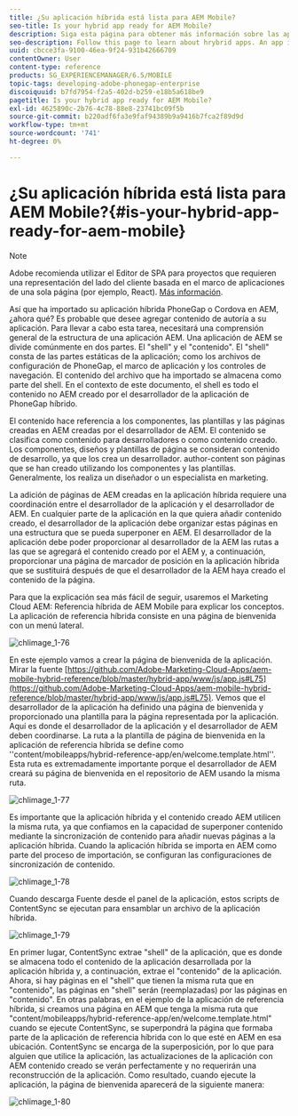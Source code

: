 ```yaml
---
title: ¿Su aplicación híbrida está lista para AEM Mobile?
seo-title: Is your hybrid app ready for AEM Mobile?
description: Siga esta página para obtener más información sobre las aplicaciones híbridas. Una aplicación de AEM se divide comúnmente en dos partes. El "shell" y el "contenido" y esta página proporcionan más información sobre estos temas.
seo-description: Follow this page to learn about hrybrid apps. An app in AEM is commonly divided into two parts. The 'shell' and 'content' and this page provides more insight on these topics.
uuid: cbcce3fa-9100-46ea-9f24-931b42666709
contentOwner: User
content-type: reference
products: SG_EXPERIENCEMANAGER/6.5/MOBILE
topic-tags: developing-adobe-phonegap-enterprise
discoiquuid: b7fd7954-f2a5-402d-b259-e18b5a618be9
pagetitle: Is your hybrid app ready for AEM Mobile?
exl-id: 4625890c-2b76-4c78-88e8-23741bc09f5b
source-git-commit: b220adf6fa3e9faf94389b9a9416b7fca2f89d9d
workflow-type: tm+mt
source-wordcount: '741'
ht-degree: 0%

---
```


# ¿Su aplicación híbrida está lista para AEM Mobile?{#is-your-hybrid-app-ready-for-aem-mobile}

>[!NOTE]
>
>Adobe recomienda utilizar el Editor de SPA para proyectos que requieren una representación del lado del cliente basada en el marco de aplicaciones de una sola página (por ejemplo, React). [Más información](/help/sites-developing/spa-overview.md).

Así que ha importado su aplicación híbrida PhoneGap o Cordova en AEM, ¿ahora qué? Es probable que desee agregar contenido de autoría a su aplicación. Para llevar a cabo esta tarea, necesitará una comprensión general de la estructura de una aplicación AEM. Una aplicación de AEM se divide comúnmente en dos partes. El &quot;shell&quot; y el &quot;contenido&quot;. El &quot;shell&quot; consta de las partes estáticas de la aplicación; como los archivos de configuración de PhoneGap, el marco de aplicación y los controles de navegación. El contenido del archivo que ha importado se almacena como parte del shell. En el contexto de este documento, el shell es todo el contenido no AEM creado por el desarrollador de la aplicación de PhoneGap híbrido.

El contenido hace referencia a los componentes, las plantillas y las páginas creadas en AEM creadas por el desarrollador de AEM. El contenido se clasifica como contenido para desarrolladores o como contenido creado. Los componentes, diseños y plantillas de página se consideran contenido de desarrollo, ya que los crea un desarrollador. author-content son páginas que se han creado utilizando los componentes y las plantillas. Generalmente, los realiza un diseñador o un especialista en marketing.

La adición de páginas de AEM creadas en la aplicación híbrida requiere una coordinación entre el desarrollador de la aplicación y el desarrollador de AEM. En cualquier parte de la aplicación en la que quiera añadir contenido creado, el desarrollador de la aplicación debe organizar estas páginas en una estructura que se pueda superponer en AEM. El desarrollador de la aplicación debe poder proporcionar al desarrollador de la AEM las rutas a las que se agregará el contenido creado por el AEM y, a continuación, proporcionar una página de marcador de posición en la aplicación híbrida que se sustituirá después de que el desarrollador de la AEM haya creado el contenido de la página.

Para que la explicación sea más fácil de seguir, usaremos el Marketing Cloud AEM: Referencia híbrida de AEM Mobile para explicar los conceptos. La aplicación de referencia híbrida consiste en una página de bienvenida con un menú lateral.

![chlimage_1-76](assets/chlimage_1-76.png)

En este ejemplo vamos a crear la página de bienvenida de la aplicación. Mirar la fuente [https://github.com/Adobe-Marketing-Cloud-Apps/aem-mobile-hybrid-reference/blob/master/hybrid-app/www/js/app.js#L75](https://github.com/Adobe-Marketing-Cloud-Apps/aem-mobile-hybrid-reference/blob/master/hybrid-app/www/js/app.js#L75). Vemos que el desarrollador de la aplicación ha definido una página de bienvenida y proporcionado una plantilla para la página representada por la aplicación. Aquí es donde el desarrollador de la aplicación y el desarrollador de AEM deben coordinarse. La ruta a la plantilla de página de bienvenida en la aplicación de referencia híbrida se define como &#39;&#39;content/mobileapps/hybrid-reference-app/en/welcome.template.html&#39;&#39;. Esta ruta es extremadamente importante porque el desarrollador de AEM creará su página de bienvenida en el repositorio de AEM usando la misma ruta.

![chlimage_1-77](assets/chlimage_1-77.png)

Es importante que la aplicación híbrida y el contenido creado AEM utilicen la misma ruta, ya que confiamos en la capacidad de superponer contenido mediante la sincronización de contenido para añadir nuevas páginas a la aplicación híbrida. Cuando la aplicación híbrida se importa en AEM como parte del proceso de importación, se configuran las configuraciones de sincronización de contenido.

![chlimage_1-78](assets/chlimage_1-78.png)

Cuando descarga Fuente desde el panel de la aplicación, estos scripts de ContentSync se ejecutan para ensamblar un archivo de la aplicación híbrida.

![chlimage_1-79](assets/chlimage_1-79.png)

En primer lugar, ContentSync extrae &quot;shell&quot; de la aplicación, que es donde se almacena todo el contenido de la aplicación desarrollada por la aplicación híbrida y, a continuación, extrae el &quot;contenido&quot; de la aplicación. Ahora, si hay páginas en el &quot;shell&quot; que tienen la misma ruta que en &quot;contenido&quot;, las páginas en &quot;shell&quot; serán (reemplazadas) por las páginas en &quot;contenido&quot;. En otras palabras, en el ejemplo de la aplicación de referencia híbrida, si creamos una página en AEM que tenga la misma ruta que &quot;content/mobileapps/hybrid-reference-app/en/welcome.template.html&quot; cuando se ejecute ContentSync, se superpondrá la página que formaba parte de la aplicación de referencia híbrida con lo que esté en AEM en esa ubicación. ContentSync se encarga de la superposición, por lo que para alguien que utilice la aplicación, las actualizaciones de la aplicación con AEM contenido creado se verán perfectamente y no requerirán una reconstrucción de la aplicación. Como resultado, cuando ejecute la aplicación, la página de bienvenida aparecerá de la siguiente manera:

![chlimage_1-80](assets/chlimage_1-80.png)
